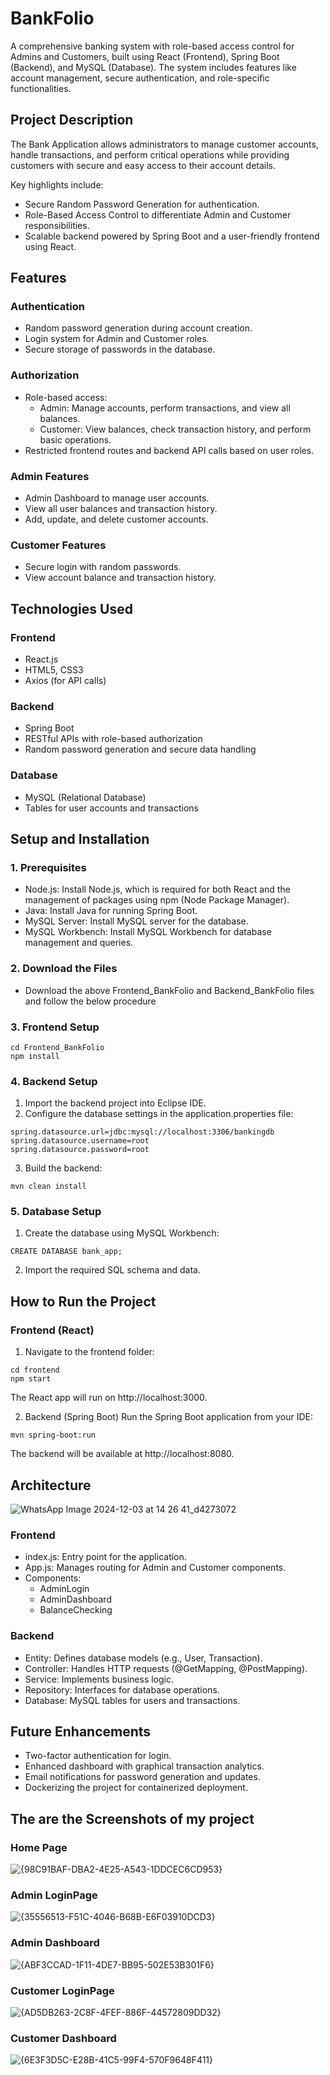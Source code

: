 # BankFolio
A comprehensive banking system with role-based access control for Admins and Customers, built using React (Frontend), Spring Boot (Backend), and MySQL (Database). The system includes features like account management, secure authentication, and role-specific functionalities.

## Project Description
The Bank Application allows administrators to manage customer accounts, handle transactions, and perform critical operations while providing customers with secure and easy access to their account details.

Key highlights include:
- Secure Random Password Generation for authentication.
- Role-Based Access Control to differentiate Admin and Customer responsibilities.
- Scalable backend powered by Spring Boot and a user-friendly frontend using React.

## Features
### Authentication
- Random password generation during account creation.
- Login system for Admin and Customer roles.
- Secure storage of passwords in the database.

### Authorization
- Role-based access:
  - Admin: Manage accounts, perform transactions, and view all balances.
  - Customer: View balances, check transaction history, and perform basic operations.
- Restricted frontend routes and backend API calls based on user roles.
### Admin Features
- Admin Dashboard to manage user accounts.
- View all user balances and transaction history.
- Add, update, and delete customer accounts.
### Customer Features
- Secure login with random passwords.
- View account balance and transaction history.

## Technologies Used
### Frontend
- React.js
- HTML5, CSS3
- Axios (for API calls)
### Backend
- Spring Boot
- RESTful APIs with role-based authorization
- Random password generation and secure data handling
### Database
- MySQL (Relational Database)
- Tables for user accounts and transactions

## Setup and Installation
### 1. Prerequisites
- Node.js: Install Node.js, which is required for both React and the management of packages using npm (Node Package Manager).
- Java: Install Java for running Spring Boot.
- MySQL Server: Install MySQL server for the database.
- MySQL Workbench: Install MySQL Workbench for database management and queries.

### 2. Download the Files
- Download the above Frontend_BankFolio and Backend_BankFolio files and follow the below procedure

### 3. Frontend Setup
```
cd Frontend_BankFolio
npm install
```
### 4. Backend Setup
1. Import the backend project into Eclipse IDE.
2. Configure the database settings in the application.properties file:
```
spring.datasource.url=jdbc:mysql://localhost:3306/bankingdb
spring.datasource.username=root
spring.datasource.password=root
```
3. Build the backend:
```
mvn clean install
```
### 5. Database Setup
1. Create the database using MySQL Workbench:
```
CREATE DATABASE bank_app;
```
2. Import the required SQL schema and data.

## How to Run the Project
### Frontend (React)
1. Navigate to the frontend folder:
```
cd frontend
npm start
```
The React app will run on http://localhost:3000.

2. Backend (Spring Boot)
Run the Spring Boot application from your IDE:
```
mvn spring-boot:run
```
The backend will be available at http://localhost:8080.

## Architecture

![WhatsApp Image 2024-12-03 at 14 26 41_d4273072](https://github.com/user-attachments/assets/befc220b-1ea5-436c-ae80-bb255ede3a57)

### Frontend

- index.js: Entry point for the application.
- App.js: Manages routing for Admin and Customer components.
- Components:
   - AdminLogin
   - AdminDashboard
   - BalanceChecking
### Backend
- Entity: Defines database models (e.g., User, Transaction).
- Controller: Handles HTTP requests (@GetMapping, @PostMapping).
- Service: Implements business logic.
- Repository: Interfaces for database operations.
- Database: MySQL tables for users and transactions.

## Future Enhancements
- Two-factor authentication for login.
- Enhanced dashboard with graphical transaction analytics.
- Email notifications for password generation and updates.
- Dockerizing the project for containerized deployment.


## The are the Screenshots of my project
### Home Page
![{98C91BAF-DBA2-4E25-A543-1DDCEC6CD953}](https://github.com/user-attachments/assets/5d70d82a-95ca-49b6-a535-ed18c1dee600)

### Admin LoginPage
![{35556513-F51C-4046-B68B-E6F03910DCD3}](https://github.com/user-attachments/assets/e9895948-a1c9-453b-bbb4-963131efafb2)

### Admin Dashboard
![{ABF3CCAD-1F11-4DE7-BB95-502E53B301F6}](https://github.com/user-attachments/assets/c909f21e-da63-45eb-9a15-4456637c5523)

### Customer LoginPage
![{AD5DB263-2C8F-4FEF-886F-44572809DD32}](https://github.com/user-attachments/assets/198a3f93-abff-4f61-a88e-8a1abfe038f2)

### Customer Dashboard
![{6E3F3D5C-E28B-41C5-99F4-570F9648F411}](https://github.com/user-attachments/assets/46b710c8-c15c-4639-919c-5d38a67dbc35)







